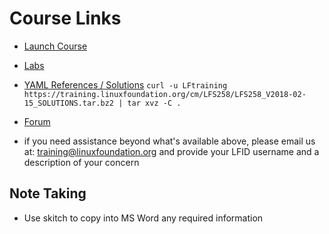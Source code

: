 # Course Links

- [Launch Course](https://training.linuxfoundation.org/portal)

- [Labs](https://lms.quickstart.com/custom/858487/LFS258-Labs_V_2018-02-15.pdf)

- [YAML References / Solutions](https://training.linuxfoundation.org/cm/LFS258/)
`curl -u LFtraining https://training.linuxfoundation.org/cm/LFS258/LFS258_V2018-02-15_SOLUTIONS.tar.bz2 | tar xvz -C .`

- [Forum](https://www.linux.com/forums/lfs258-class-forum)

- if you need assistance beyond what's available above, please email us at: training@linuxfoundation.org and provide your LFID username and a description of your concern

## Note Taking

- Use skitch to copy into MS Word any required information

